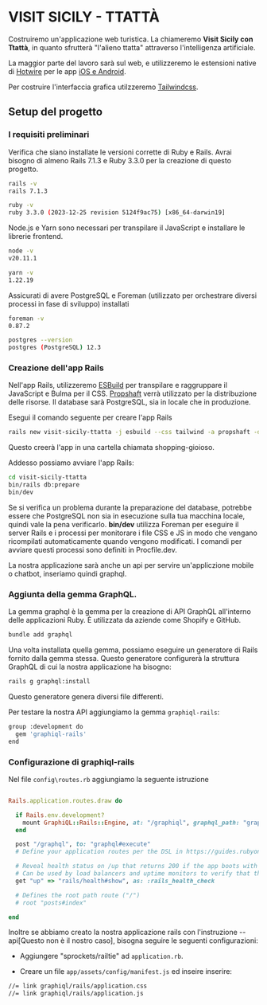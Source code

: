 # VISIT SICILY - TTATTÀ

Costruiremo un'applicazione web turistica. La chiameremo **Visit Sicily con Ttattà**, in quanto sfrutterà "l'alieno ttatta" attraverso l'intelligenza artificiale. 

La maggior parte del lavoro sarà sul web, e utilizzeremo le estensioni native di [Hotwire](https://hotwired.dev/) per le app [iOS e Android](https://turbo.hotwired.dev/handbook/native).

Per costruire l'interfaccia grafica utilzzeremo [Tailwindcss](https://tailwindcss.com/).

## Setup del progetto
### I requisiti preliminari

Verifica che siano installate le versioni corrette di Ruby e Rails. Avrai bisogno di almeno Rails 7.1.3 e Ruby 3.3.0 per la creazione di questo progetto.

```sh
rails -v 
rails 7.1.3
```

```sh
ruby -v
ruby 3.3.0 (2023-12-25 revision 5124f9ac75) [x86_64-darwin19]
```

Node.js e Yarn sono necessari per transpilare il JavaScript e installare le librerie frontend.

```sh
node -v
v20.11.1
```

```sh
yarn -v
1.22.19
```


Assicurati di avere PostgreSQL e Foreman (utilizzato per orchestrare
diversi processi in fase di sviluppo) installati

```sh
foreman -v
0.87.2

postgres --version
postgres (PostgreSQL) 12.3
```

### Creazione dell'app Rails

Nell'app Rails, utilizzeremo [ESBuild](https://esbuild.github.io/) per transpilare e raggruppare il JavaScript e Bulma per il CSS. 
[Propshaft](https://github.com/rails/propshaft) verrà utilizzato per la distribuzione delle risorse. Il database sarà
PostgreSQL, sia in locale che in produzione.


Esegui il comando seguente per creare l'app Rails
```sh
rails new visit-sicily-ttatta -j esbuild --css tailwind -a propshaft -d postgresql
```

Questo creerà l'app in una cartella chiamata shopping-gioioso.

Addesso possiamo avviare l'app Rails:

```sh
cd visit-sicily-ttatta
bin/rails db:prepare
bin/dev
```

Se si verifica un problema durante la preparazione del database, potrebbe essere che PostgreSQL non sia in esecuzione sulla tua macchina locale, quindi vale la pena verificarlo.
**bin/dev** utilizza Foreman per eseguire il server Rails e i processi per monitorare i file CSS e JS in modo che vengano ricompilati automaticamente quando vengono modificati.
I comandi per avviare questi processi sono definiti in Procfile.dev.


La nostra applicazione sarà anche un api per servire un'appliczione mobile o chatbot, inseriamo quindi graphql.

### Aggiunta della gemma GraphQL.

La gemma graphql è la gemma per la creazione di API GraphQL all'interno delle applicazioni Ruby. È utilizzata da aziende come Shopify e GitHub.

```sh 
bundle add graphql
```

Una volta installata quella gemma, possiamo eseguire un generatore di Rails fornito dalla gemma stessa. Questo generatore configurerà la struttura GraphQL di cui la nostra applicazione ha bisogno:

```sh
rails g graphql:install
```

Questo generatore genera diversi file differenti.

Per testare la nostra API aggiungiamo la gemma `graphiql-rails`:
```sh
group :development do
  gem 'graphiql-rails'
end
```

### Configurazione di graphiql-rails
Nel file `config\routes.rb` aggiungiamo la seguente istruzione

``` ruby

Rails.application.routes.draw do

  if Rails.env.development?
    mount GraphiQL::Rails::Engine, at: "/graphiql", graphql_path: "graphql#execute"
  end

  post "/graphql", to: "graphql#execute"
  # Define your application routes per the DSL in https://guides.rubyonrails.org/routing.html

  # Reveal health status on /up that returns 200 if the app boots with no exceptions, otherwise 500.
  # Can be used by load balancers and uptime monitors to verify that the app is live.
  get "up" => "rails/health#show", as: :rails_health_check

  # Defines the root path route ("/")
  # root "posts#index"

end
```

Inoltre se abbiamo creato la nostra applicazione rails con l'instruzione --api[Questo non è il nostro caso], bisogna seguire le seguenti configurazioni:

- Aggiungere  "sprockets/railtie" ad  `application.rb`.

- Creare un file `app/assets/config/manifest.js` ed inseire inserire:

```sh
//= link graphiql/rails/application.css
//= link graphiql/rails/application.js
```
